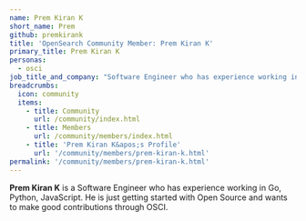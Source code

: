 ```yaml
---
name: Prem Kiran K
short_name: Prem
github: premkirank
title: 'OpenSearch Community Member: Prem Kiran K'
primary_title: Prem Kiran K
personas:
  - osci
job_title_and_company: "Software Engineer who has experience working in Go, Python, JavaScript"
breadcrumbs:
  icon: community
  items:
    - title: Community
      url: /community/index.html
    - title: Members
      url: /community/members/index.html
    - title: 'Prem Kiran K&apos;s Profile'
      url: '/community/members/prem-kiran-k.html'
permalink: '/community/members/prem-kiran-k.html'
---
```


**Prem Kiran K** is a Software Engineer who has experience working in Go, Python, JavaScript. He is just getting started with Open Source and wants to make good contributions through OSCI.
